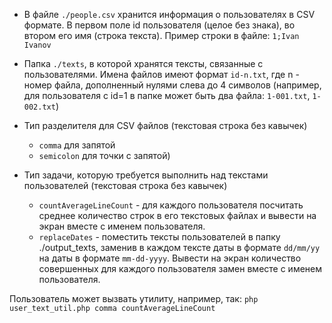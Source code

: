  - В файле `./people.csv` хранится информация о пользователях в CSV формате. В первом поле id пользователя (целое без знака), во втором его имя (строка текста). Пример строки в файле: `1;Ivan Ivanov`

 - Папка `./texts`, в которой хранятся тексты, связанные с пользователями. Имена файлов имеют формат `id-n.txt`, где n - номер файла, дополненный нулями слева до 4 символов (например, для пользователя с id=1 в папке может быть два файла: `1-001.txt`, `1-002.txt`)

 - Тип разделителя для CSV файлов (текстовая строка без кавычек)
   - `comma` для запятой
   - `semicolon` для точки с запятой)
 - Тип задачи, которую требуется выполнить над текстами пользователей (текстовая строка без кавычек)
   - `countAverageLineCount` - для каждого пользователя посчитать среднее количество строк в его текстовых файлах и вывести на экран вместе с именем пользователя.
   - `replaceDates` - поместить тексты пользователей в папку ./output_texts, заменив в каждом тексте даты в формате `dd/mm/yy` на даты в формате `mm-dd-yyyy`. Вывести на экран количество совершенных для каждого пользователя замен вместе с именем пользователя.

Пользователь может вызвать утилиту, например, так: 
	`php user_text_util.php comma countAverageLineCount`
